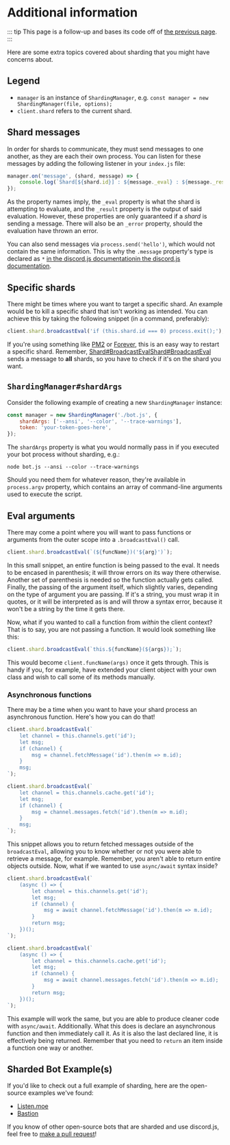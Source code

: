 # Additional information

::: tip This page is a follow-up and bases its code off of [the previous page](/sharding/). :::

Here are some extra topics covered about sharding that you might have concerns about.

## Legend

* `manager` is an instance of `ShardingManager`, e.g. `const manager = new ShardingManager(file, options);`
* `client.shard` refers to the current shard.

## Shard messages

In order for shards to communicate, they must send messages to one another, as they are each their own process. You can listen for these messages by adding the following listener in your `index.js` file:

```js
manager.on('message', (shard, message) => {
    console.log(`Shard[${shard.id}] : ${message._eval} : ${message._result}`);
});
```

As the property names imply, the `_eval` property is what the shard is attempting to evaluate, and the `_result` property is the output of said evaluation. However, these properties are only guaranteed if a _shard_ is sending a message. There will also be an `_error` property, should the evaluation have thrown an error.

You can also send messages via `process.send('hello')`, which would not contain the same information. This is why the `.message` property's type is declared as `*` <branch version="11.x" inline>[in the discord.js documentation](https://discord.js.org/#/docs/main/11.5.1/class/Shard?scrollTo=e-message)</branch><branch version="12.x" inline>[in the discord.js documentation](https://discord.js.org/#/docs/main/master/class/Shard?scrollTo=e-message)</branch>.

## Specific shards

There might be times where you want to target a specific shard. An example would be to kill a specific shard that isn't working as intended. You can achieve this by taking the following snippet (in a command, preferably):

```js
client.shard.broadcastEval('if (this.shard.id === 0) process.exit();');
```

If you're using something like [PM2](http://pm2.keymetrics.io/) or [Forever](https://github.com/foreverjs/forever), this is an easy way to restart a specific shard. Remember, <branch version="11.x" inline>[Shard#BroadcastEval](https://discord.js.org/#/docs/main/11.5.1/class/ShardClientUtil?scrollTo=broadcastEval)</branch><branch version="12.x" inline>[Shard#BroadcastEval](https://discord.js.org/#/docs/main/master/class/ShardClientUtil?scrollTo=broadcastEval)</branch> sends a message to **all** shards, so you have to check if it's on the shard you want.

## `ShardingManager#shardArgs`

Consider the following example of creating a new `ShardingManager` instance:

```js
const manager = new ShardingManager('./bot.js', {
    shardArgs: ['--ansi', '--color', '--trace-warnings'],
    token: 'your-token-goes-here',
});
```

The `shardArgs` property is what you would normally pass in if you executed your bot process without sharding, e.g.:

```
node bot.js --ansi --color --trace-warnings
```

Should you need them for whatever reason, they're available in `process.argv` property, which contains an array of command-line arguments used to execute the script.

## Eval arguments

There may come a point where you will want to pass functions or arguments from the outer scope into a `.broadcastEval()` call.

```js
client.shard.broadcastEval(`(${funcName})('${arg}')`);
```

In this small snippet, an entire function is being passed to the eval. It needs to be encased in parenthesis; it will throw errors on its way there otherwise. Another set of parenthesis is needed so the function actually gets called. Finally, the passing of the argument itself, which slightly varies, depending on the type of argument you are passing. If it's a string, you must wrap it in quotes, or it will be interpreted as is and will throw a syntax error, because it won't be a string by the time it gets there.

Now, what if you wanted to call a function from *within* the client context? That is to say, you are not passing a function. It would look something like this:

```js
client.shard.broadcastEval(`this.${funcName}(${args});`);
```

This would become `client.funcName(args)` once it gets through. This is handy if you, for example, have extended your client object with your own class and wish to call some of its methods manually.

### Asynchronous functions

There may be a time when you want to have your shard process an asynchronous function. Here's how you can do that!

<branch version="11.x">

```js
client.shard.broadcastEval(`
    let channel = this.channels.get('id');
    let msg;
    if (channel) {
        msg = channel.fetchMessage('id').then(m => m.id);
    }
    msg;
`);
```

</branch>
<branch version="12.x">

```js
client.shard.broadcastEval(`
    let channel = this.channels.cache.get('id');
    let msg;
    if (channel) {
        msg = channel.messages.fetch('id').then(m => m.id);
    }
    msg;
`);
```

</branch>

This snippet allows you to return fetched messages outside of the `broadcastEval`, allowing you to know whether or not you were able to retrieve a message, for example. Remember, you aren't able to return entire objects outside. Now, what if we wanted to use `async/await` syntax inside?

<branch version="11.x">

```js
client.shard.broadcastEval(`
    (async () => {
        let channel = this.channels.get('id');
        let msg;
        if (channel) {
            msg = await channel.fetchMessage('id').then(m => m.id);
        }
        return msg;
    })();
`);
```

</branch>
<branch version="12.x">

```js
client.shard.broadcastEval(`
    (async () => {
        let channel = this.channels.cache.get('id');
        let msg;
        if (channel) {
            msg = await channel.messages.fetch('id').then(m => m.id);
        }
        return msg;
    })();
`);
```

</branch>

This example will work the same, but you are able to produce cleaner code with `async/await`. Additionally. What this does is declare an asynchronous function and then immediately call it. As it is also the last declared line, it is effectively being returned. Remember that you need to `return` an item inside a function one way or another.

## Sharded Bot Example(s)

If you'd like to check out a full example of sharding, here are the open-source examples we've found:

* [Listen.moe](https://github.com/LISTEN-moe/discord-bot)
* [Bastion](https://github.com/TheBastionBot/Bastion)

If you know of other open-source bots that are sharded and use discord.js, feel free to [make a pull request](https://github.com/discordjs/guide/blob/master/guide/sharding/additional-information.md)!
